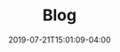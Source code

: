 ---
title: "Blog"
description: "Blog"
date: 2019-07-21T15:01:09-04:00
draft: false
sitemap: false
thumbnail: "images/hero_bg_1.jpg"
---